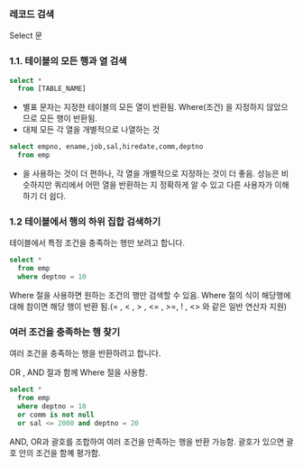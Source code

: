 ### 레코드 검색

Select 문

### 1.1. 테이블의 모든 행과 열 검색

```SQL
select *
  from [TABLE_NAME]
```

* 별표 문자는 지정한 테이블의 모든 열이 반환됨. Where(조건) 을 지정하지 않았으므로 모든 행이 반환됨.
* 대체 모든 각 열을 개별적으로 나열하는 것

```SQL
select empno, ename,job,sal,hiredate,comm,deptno
  from emp
```

* 을 사용하는 것이 더 편하나, 각 열을 개별적으로 지정하는 것이 더 좋음.
성능은 비슷하지만 쿼리에서 어떤 열을 반환하는 지 정확하게 알 수 있고 다른 사용자가 이해하기 더 쉽다.


### 1.2 테이블에서 행의 하위 집합 검색하기

테이블에서 특정 조건을 충족하는 행만 보려고 합니다.

```SQL
select *
  from emp
  where deptno = 10
```

Where 절을 사용하면 원하는 조건의 행만 검색할 수 있음.
Where 절의 식이 해당행에 대해 참이면 해당 행이 반환 됨.(= , < , > , <= , >=, ! , <> 와 같은 일반 연산자 지원)

### 여러 조건을 충족하는 행 찾기

여러 조건을 충족하는 행을 반환하려고 합니다.

OR , AND 절과 함께 Where 절을 사용함.

```SQL
select *
  from emp
  where deptno = 10
  or comm is not null
  or sal <= 2000 and deptno = 20
```

AND, OR과 괄호를 조합하여 여러 조건을 만족하는 행을 반환 가능함.
괄호가 있으면 괄호 안의 조건을 함꼐 평가함.
